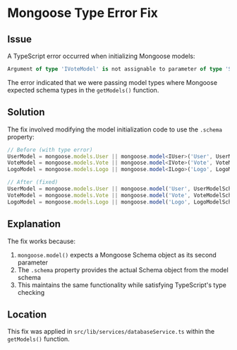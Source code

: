 # Mongoose Type Error Fix

## Issue

A TypeScript error occurred when initializing Mongoose models:

```typescript
Argument of type 'IVoteModel' is not assignable to parameter of type 'Schema<IVote,...>'
```

The error indicated that we were passing model types where Mongoose expected schema types in the `getModels()` function.

## Solution

The fix involved modifying the model initialization code to use the `.schema` property:

```typescript
// Before (with type error)
UserModel = mongoose.models.User || mongoose.model<IUser>('User', UserModelSchema);
VoteModel = mongoose.models.Vote || mongoose.model<IVote>('Vote', VoteModelSchema);
LogoModel = mongoose.models.Logo || mongoose.model<ILogo>('Logo', LogoModelSchema);

// After (fixed)
UserModel = mongoose.models.User || mongoose.model('User', UserModelSchema.schema);
VoteModel = mongoose.models.Vote || mongoose.model('Vote', VoteModelSchema.schema);
LogoModel = mongoose.models.Logo || mongoose.model('Logo', LogoModelSchema.schema);
```

## Explanation

The fix works because:

1. `mongoose.model()` expects a Mongoose Schema object as its second parameter
2. The `.schema` property provides the actual Schema object from the model schema
3. This maintains the same functionality while satisfying TypeScript's type checking

## Location

This fix was applied in `src/lib/services/databaseService.ts` within the `getModels()` function.
